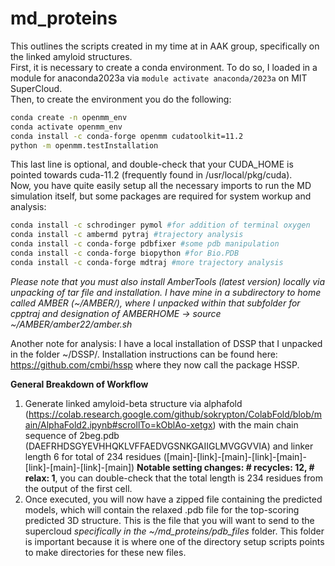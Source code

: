# md_proteins
This outlines the scripts created in my time at in AAK group, specifically on the linked amyloid structures.  
First, it is necessary to create a conda environment. To do so, I loaded in a module for anaconda2023a via `module activate anaconda/2023a` on MIT SuperCloud.  
Then, to create the environment you do the following:
```bash
conda create -n openmm_env
conda activate openmm_env
conda install -c conda-forge openmm cudatoolkit=11.2
python -m openmm.testInstallation
```
This last line is optional, and double-check that your CUDA_HOME is pointed towards cuda-11.2 (frequently found in /usr/local/pkg/cuda).  
Now, you have quite easily setup all the necessary imports to run the MD simulation itself, but some packages are required for system workup and analysis:
```bash
conda install -c schrodinger pymol #for addition of terminal oxygen
conda install -c ambermd pytraj #trajectory analysis
conda install -c conda-forge pdbfixer #some pdb manipulation
conda install -c conda-forge biopython #for Bio.PDB
conda install -c conda-forge mdtraj #more trajectory analysis
```
_Please note that you must also install AmberTools (latest version) locally via unpacking of tar file and installation. I have mine in a subdirectory to home called AMBER (~/AMBER/), where I unpacked within that subfolder for cpptraj and designation of AMBERHOME -> source ~/AMBER/amber22/amber.sh_

Another note for analysis: I have a local installation of DSSP that I unpacked in the folder ~/DSSP/. Installation instructions can be found here: https://github.com/cmbi/hssp where they now call the package HSSP.


**General Breakdown of Workflow**
1. Generate linked amyloid-beta structure via alphafold (https://colab.research.google.com/github/sokrypton/ColabFold/blob/main/AlphaFold2.ipynb#scrollTo=kOblAo-xetgx) with the main chain sequence of 2beg.pdb (DAEFRHDSGYEVHHQKLVFFAEDVGSNKGAIIGLMVGGVVIA) and linker length 6 for total of 234 residues ([main]-[link]-[main]-[link]-[main]-[link]-[main]-[link]-[main]) **Notable setting changes: # recycles: 12, # relax: 1**, you can double-check that the total length is 234 residues from the output of the first cell.
2. Once executed, you will now have a zipped file containing the predicted models, which will contain the relaxed .pdb file for the top-scoring predicted 3D structure. This is the file that you will want to send to the supercloud _specifically in the ~/md_proteins/pdb_files_ folder. This folder is important because it is where one of the directory setup scripts points to make directories for these new files.
